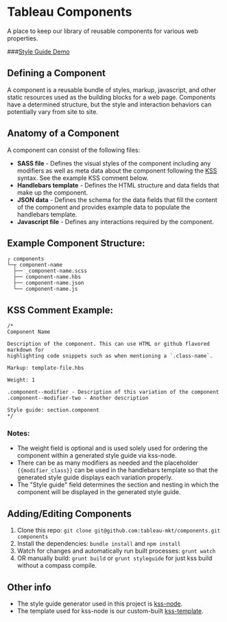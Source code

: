 # Tableau Components

A place to keep our library of reusable components for various web properties.
 
###[Style Guide Demo](http://tableau-mkt.github.io/components/styleguide/)

## Defining a Component

A component is a reusable bundle of styles, markup, javascript, and other static
resources used as the building blocks for a web page. Components have a
determined structure, but the style and interaction behaviors can potentially 
vary from site to site. 

## Anatomy of a Component

A component can consist of the following files:

* **SASS file** - Defines the visual styles of the component including any 
modifiers as well as meta data about the component following the 
[KSS](http://warpspire.com/kss/) syntax. See the example KSS comment below.
* **Handlebars template** - Defines the HTML structure and data fields that make
up the component.
* **JSON data** - Defines the schema for the data fields that fill the content
of the component and provides example data to populate the handlebars template.
* **Javascript file** - Defines any interactions required by the component.

## Example Component Structure:

```
┌ components
└─┬ component-name
  ├── _component-name.scss
  ├── component-name.hbs
  ├── component-name.json
  └── component-name.js
```

## KSS Comment Example:

```
/*
Component Name

Description of the component. This can use HTML or github flavored markdown for
highlighting code snippets such as when mentioning a `.class-name`.

Markup: template-file.hbs

Weight: 1

.component--modifier - Description of this variation of the component
.component--modifier-two - Another description

Style guide: section.component
*/
```

### Notes:

* The weight field is optional and is used solely used for ordering the 
component within a generated style guide via kss-node.
* There can be as many modifiers as needed and the placeholder 
`{{modifier_class}}` can be used in the handlebars template so that the 
generated style guide displays each variation properly.
* The "Style guide" field determines the section and nesting in which the 
component will be displayed in the generated style guide.

## Adding/Editing Components

1. Clone this repo: 
`git clone git@github.com:tableau-mkt/components.git components`
2. Install the dependencies: `bundle install` and `npm install`
3. Watch for changes and automatically run built processes: `grunt watch`
4. OR manually build: `grunt build` or `grunt styleguide` for just kss build 
without a compass compile.

## Other info

* The style guide generator used in this project is 
[kss-node](https://github.com/kss-node/kss-node).
* The template used for kss-node is our custom-built 
[kss-template](https://github.com/tableau-mkt/kss-template).
